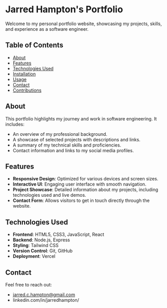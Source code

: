 # Jarred Hampton's Portfolio

Welcome to my personal portfolio website, showcasing my projects, skills, and experience as a software engineer.

## Table of Contents

- [About](#about)
- [Features](#features)
- [Technologies Used](#technologies-used)
- [Installation](#installation)
- [Usage](#usage)
- [Contact](#contact)
- [Contributions](#contributions)

## About

This portfolio highlights my journey and work in software engineering. It includes:

- An overview of my professional background.
- A showcase of selected projects with descriptions and links.
- A summary of my technical skills and proficiencies.
- Contact information and links to my social media profiles.

## Features

- **Responsive Design**: Optimized for various devices and screen sizes.
- **Interactive UI**: Engaging user interface with smooth navigation.
- **Project Showcase**: Detailed information about my projects, including technologies used and live demos.
- **Contact Form**: Allows visitors to get in touch directly through the website.

## Technologies Used

- **Frontend**: HTML5, CSS3, JavaScript, React
- **Backend**: Node.js, Express
- **Styling**: Tailwind CSS
- **Version Control**: Git, GitHub
- **Deployment**: Vercel

## Contact

Feel free to reach out:

- jarred.c.hampton@gmail.com
- linkedin.com/in/jarredhampton/
